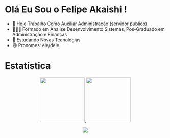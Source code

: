 # Olá Eu Sou o Felipe Akaishi !


- 🔭 Hoje Trabalho Como Auxiliar Administração (servidor publico)
- 👨🏻‍🎓 Formado em Analise Desenvolvimento Sistemas, Pos-Graduado em Administração e Finanças
- 🌱 Estudando Novas Tecnologias
- 😄 Pronomes: ele/dele

##
# Estatística
<div align="center">
  <a href="https://github.com/gabrielmelim">
  <img height="140em" src="https://github-readme-stats.vercel.app/api?username=gabrielmelim&show_icons=true&theme=chartreuse-dark&include_all_commits=true&count_private=true"/>
  <img height="140em" src="https://github-readme-stats.vercel.app/api/top-langs/?username=gabrielmelim&layout=compact&langs_count=7&theme=chartreuse-dark"/>

<p align="center">   <img alingn="center" src="https://profile-counter.glitch.me/GabrielMelim/count.svg" /></p>
</div>
